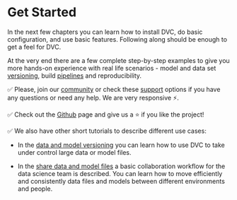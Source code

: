 # Get Started

In the next few chapters you can learn how to install DVC, do basic
configuration, and use basic features. Following along should be enough to get a
feel for DVC.

At the very end there are a few complete step-by-step examples to give you more
hands-on experience with real life scenarios - model and data set
[versioning](/doc/get-started/example-versioning), build
[pipelines](/doc/get-started/example-pipeline) and reproducibility.

✅ Please, join our [community](/chat) or check these [support](/support)
options if you have any questions or need any help. We are very responsive ⚡.

✅ Check out the [Github](https://github.com/iterative/dvc) page and give us a ⭐
if you like the project!

✅ We also have other short tutorials to describe different use cases:

* In the [data and model versioning](/doc/use-cases/data-and-model-files-versioning)
you can learn how to use DVC to take under control large data or model files.

* In the [share data and model files](/doc/use-cases/share-data-and-model-files)
a basic collaboration workflow for the data science team is described. You can
learn how to move efficiently and consistently data files and models between
different environments and people.

